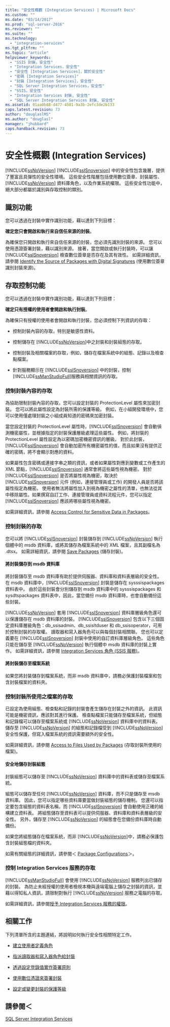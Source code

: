 ```yaml
---
title: "安全性概觀 (Integration Services) | Microsoft Docs"
ms.custom: ""
ms.date: "03/14/2017"
ms.prod: "sql-server-2016"
ms.reviewer: ""
ms.suite: ""
ms.technology: 
  - "integration-services"
ms.tgt_pltfrm: ""
ms.topic: "article"
helpviewer_keywords: 
  - "SSIS 封裝，安全性"
  - "Integration Services，安全性"
  - "安全性 [Integration Services]，關於安全性"
  - "密碼 [Integration Services]"
  - "封裝 [Integration Services]，安全性"
  - "SQL Server Integration Services，安全性"
  - "SSIS，安全性"
  - "Integration Services 封裝, 安全性"
  - "SQL Server Integration Services 封裝, 安全性"
ms.assetid: 01aa0b88-d477-4581-9a3b-2efc3de2b133
caps.latest.revision: 73
author: "douglaslMS"
ms.author: "douglasl"
manager: "jhubbard"
caps.handback.revision: 73
---
```

# 安全性概觀 (Integration Services)
   [!INCLUDE[ssNoVersion](../../includes/ssnoversion-md.md)] [!INCLUDE[ssISnoversion](../../includes/ssisnoversion-md.md)] 中的安全性包含幾層，提供了豐富且具彈性的安全性環境。 這些安全性階層包括使用數位簽章、封裝屬性、 [!INCLUDE[ssNoVersion](../../includes/ssnoversion-md.md)] 資料庫角色，以及作業系統權限。 這些安全性功能中，絕大部分都屬於識別與存取控制的類別。  
  
## 識別功能  
 您可以透過在封裝中實作識別功能，藉以達到下列目標：  
  
 **確定您只會開啟和執行來自信任來源的封裝**。  
  
 為確保您只開啟和執行來自信任來源的封裝，您必須先識別封裝的來源。 您可以使用憑證簽署封裝，藉以識別來源。 接著，當您開啟或執行封裝時，可以讓 [!INCLUDE[ssISnoversion](../../includes/ssisnoversion-md.md)] 檢查數位簽章是否存在及其有效性。 如需詳細資訊，請參閱 [Identify the Source of Packages with Digital Signatures](../../integration-services/packages/identify-the-source-of-packages-with-digital-signatures.md) (使用數位簽章識別封裝來源)。  
  
## 存取控制功能  
 您可以透過在封裝中實作識別功能，藉以達到下列目標：  
  
 **確定只有授權的使用者會開啟和執行封裝**。  
  
 為確保只有授權的使用者會開啟和執行封裝，您必須控制下列資訊的存取：  
  
-   控制封裝內容的存取，特別是敏感性資料。  
  
-   控制儲存在 [!INCLUDE[ssNoVersion](../../includes/ssnoversion-md.md)]中之封裝和封裝組態的存取。  
  
-   控制封裝及相關檔案的存取，例如，儲存在檔案系統中的組態、記錄以及檢查點檔案。  
  
-   針對服務顯示在 [!INCLUDE[ssISnoversion](../../includes/ssisnoversion-md.md)] 中的封裝，控制 [!INCLUDE[ssManStudioFull](../../includes/ssmanstudiofull-md.md)]服務與相關資訊的存取。  
  
### 控制封裝內容的存取  
 為協助限制封裝內容的存取，您可以設定封裝的 ProtectionLevel 屬性來加密封裝。 您可以將此屬性設定為封裝所需的保護等級。 例如，在小組開發環境中，您可以使用僅處理封裝之小組成員知道的密碼來加密封裝。  
  
 當您設定封裝的 ProtectionLevel 屬性時，[!INCLUDE[ssISnoversion](../../includes/ssisnoversion-md.md)] 會自動偵測機密屬性，並根據指定的封裝保護層級處理這些屬性。 例如，將封裝的 ProtectionLevel 屬性設定為以密碼加密機密資訊的層級。 對於此封裝， [!INCLUDE[ssISnoversion](../../includes/ssisnoversion-md.md)] 會自動加密所有機密屬性的值，而且如果沒有提供正確的密碼，將不會顯示對應的資料。  
  
 如果屬性包含密碼或連接字串之類的資訊，或者如果屬性對應到變數或工作產生的 XML 節點，[!INCLUDE[ssISnoversion](../../includes/ssisnoversion-md.md)] 通常會將這些屬性視為機密。 對於 [!INCLUDE[ssISnoversion](../../includes/ssisnoversion-md.md)] 是否將屬性視為機密，取決於 [!INCLUDE[ssISnoversion](../../includes/ssisnoversion-md.md)] 元件 (例如，連接管理員或工作) 的開發人員是否將該屬性指定為機密。 使用者無法將屬性加入到視為機密之屬性的清單，也無法從其中移除屬性。如果撰寫自訂工作、連接管理員或資料流程元件，您可以指定 [!INCLUDE[ssISnoversion](../../includes/ssisnoversion-md.md)] 應該將哪些屬性視為機密。  
  
 如需詳細資訊，請參閱 [Access Control for Sensitive Data in Packages](../../integration-services/packages/access-control-for-sensitive-data-in-packages.md)。  
  
### 控制封裝的存取  
 您可以將 [!INCLUDE[ssISnoversion](../../includes/ssisnoversion-md.md)] 封裝儲存到 [!INCLUDE[ssNoVersion](../../includes/ssnoversion-md.md)] 執行個體中的 msdb 資料庫，或將其儲存為檔案系統中的 XML 檔案，且其副檔名為 .dtsx。 如需詳細資訊，請參閱 [Save Packages](../../integration-services/save-packages.md) (儲存封裝)。  
  
#### 將封裝儲存到 msdb 資料庫  
 將封裝儲存至 msdb 資料庫有助於提供伺服器、資料庫和資料表層級的安全性。 在 msdb 資料庫中，[!INCLUDE[ssISnoversion](../../includes/ssisnoversion-md.md)] 封裝是儲存在 sysssispackages 資料表中。 由於這些封裝會分別儲存到 msdb 資料庫中的 sysssispackages 和 sysdtspackages 資料表中，因此，當您備份 msdb 資料庫時，也會自動備份這些封裝。  
  
 [!INCLUDE[ssNoVersion](../../includes/ssnoversion-md.md)] 套用 [!INCLUDE[ssISnoversion](../../includes/ssisnoversion-md.md)] 資料庫層級角色還可以保護儲存在 msdb 資料庫的封裝。 [!INCLUDE[ssISnoversion](../../includes/ssisnoversion-md.md)] 包含以下三個固定資料庫層級角色：db_ssisadmin、db_ssisltduser 和 db_ssisoperator，可用於控制封裝的存取權。 讀取器和寫入器角色可以與每個封裝相關聯。 您也可以定義要在 [!INCLUDE[ssISnoversion](../../includes/ssisnoversion-md.md)] 封裝中使用的自訂資料庫層級角色。 這些角色只能在儲存至 [!INCLUDE[ssNoVersion](../../includes/ssnoversion-md.md)] 執行個體中 msdb 資料庫的封裝上實作。 如需詳細資訊，請參閱 [Integration Services 角色 &#40;SSIS 服務&#41;](../../integration-services/service/integration-services-roles-ssis-service.md)。  
  
#### 將封裝儲存至檔案系統  
 如果您將封裝儲存到檔案系統，而非 msdb 資料庫中，請務必保護封裝檔案和包含封裝檔案的資料夾。  
  
### 控制封裝所使用之檔案的存取  
 已設定為使用組態、檢查點和記錄的封裝會產生儲存在封裝之外的資訊。 此資訊可能是機密資訊，應該對其進行保護。 檢查點檔案只能儲存至檔案系統，但組態和記錄檔可以儲存至檔案系統或 [!INCLUDE[ssNoVersion](../../includes/ssnoversion-md.md)] 資料庫中的資料表。 儲存至 [!INCLUDE[ssNoVersion](../../includes/ssnoversion-md.md)] 的組態和記錄檔受到 [!INCLUDE[ssNoVersion](../../includes/ssnoversion-md.md)] 安全性保護，但寫入檔案系統的資訊需要額外的安全性。  
  
 如需詳細資訊，請參閱 [Access to Files Used by Packages](../../integration-services/security/access-to-files-used-by-packages.md) (存取封裝所使用的檔案)。  
  
#### 安全地儲存封裝組態  
 封裝組態可以儲存至 [!INCLUDE[ssNoVersion](../../includes/ssnoversion-md.md)] 資料庫中的資料表或儲存至檔案系統。  
  
 組態可以儲存至任何 [!INCLUDE[ssNoVersion](../../includes/ssnoversion-md.md)] 資料庫，而不只是儲存至 msdb 資料庫。 因此，您可以指定哪些資料庫要當做封裝組態的儲存機制。 您還可以指定要包含組態的資料表名稱，而 [!INCLUDE[ssISnoversion](../../includes/ssisnoversion-md.md)] 會自動使用正確的結構建立資料表。 將組態儲存至資料表可以提供伺服器、資料庫和資料表層級的安全性。 另外，儲存至 [!INCLUDE[ssNoVersion](../../includes/ssnoversion-md.md)] 的組態會在您備份資料庫時自動備份。  
  
 如果您將組態儲存在檔案系統，而非 [!INCLUDE[ssNoVersion](../../includes/ssnoversion-md.md)]中，請務必保護包含封裝組態檔的資料夾。  
  
 如需有關組態的詳細資訊，請參閱＜ [Package Configurations](../../integration-services/packages/package-configurations.md)＞。  
  
### 控制 Integration Services 服務的存取  
 [!INCLUDE[ssManStudioFull](../../includes/ssmanstudiofull-md.md)] 會使用 [!INCLUDE[ssNoVersion](../../includes/ssnoversion-md.md)] 服務列出已儲存的封裝。 為防止未經授權的使用者檢視本機與遠端電腦上儲存之封裝的資訊，並藉以得知私人資訊，請限制對執行 [!INCLUDE[ssNoVersion](../../includes/ssnoversion-md.md)] 服務之電腦的存取。  
  
 如需詳細資訊，請參閱[授予 Integration Services 服務的權限](../../integration-services/security/access-to-the-integration-services-service.md)。  
  
## 相關工作  
 下列清單所含的主題連結，將說明如何執行安全性相關特定工作。  
  
-   [建立使用者定義角色](../../integration-services/service/create-a-user-defined-role.md)  
  
-   [指派讀取器和寫入器角色給封裝](../../integration-services/service/assign-a-reader-and-writer-role-to-a-package.md)  
  
-   [透過設定登錄值實作簽署原則](../../integration-services/packages/implement-a-signing-policy-by-setting-a-registry-value.md)  
  
-   [使用數位憑證來簽署封裝](../../integration-services/packages/sign-a-package-by-using-a-digital-certificate.md)  
  
-   [設定或變更封裝的保護等級](../../integration-services/packages/set-or-change-the-protection-level-of-packages.md)  
  
## 請參閱＜  
 [SQL Server Integration Services](../../integration-services/sql-server-integration-services.md)  
  
  